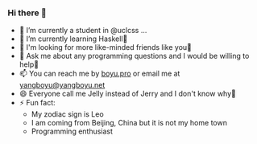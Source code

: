 ### Hi there 👋

<!-- **jerryyangboyu/jerryyangboyu** is a ✨ _special_ ✨ repository because its `README.md` (this file) appears on your GitHub profile.

Here are some ideas to get you started: -->

- 🔭 I’m currently a student in @uclcss ...
- 🌱 I’m currently learning Haskell🧐
- 👯 I'm looking for more like-minded friends like you🤗
- 💬 Ask me about any programming questions and I would be willing to help🤠
- 📫 You can reach me by [boyu.pro](https://boyu.pro) or email me at yangboyu@yangboyu.net
- 😄 Everyone call me Jelly instead of Jerry and I don't know why🤣
- ⚡ Fun fact: 
  - My zodiac sign is Leo
  - I am coming from Beijing, China but it is not my home town
  - Programming enthusiast
